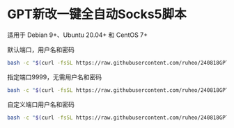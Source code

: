 # GPT新改一键全自动Socks5脚本
适用于 Debian 9+、Ubuntu 20.04+ 和 CentOS 7+ 

默认端口，用户名和密码
```bash
bash -c "$(curl -fsSL https://raw.githubusercontent.com/ruheo/240818GPTchanges5/main/socks5.sh)"
```

指定端口9999，无需用户名和密码
```bash
bash -c "$(curl -fsSL https://raw.githubusercontent.com/ruheo/240818GPTchanges5/main/socks5.sh) 9999 noauth"
```

自定义端口用户名和密码
```bash
bash -c "$(curl -fsSL https://raw.githubusercontent.com/ruheo/240818GPTchanges5/main/socks5.sh) 端口 用户名 密码 password"
```
